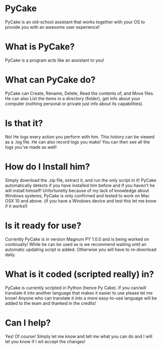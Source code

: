 # PyCake
PyCake is an old-school assistant that works together with your OS to provide you with an awesome user experience!
# What is PyCake?
PyCake is a program acts like an assistant to you!
# What can PyCake do?
PyCake can Create, Rename, Delete, Read the contents of, and Move files. He can also List the items in a directory (folder), get info about your computer (nothing personal or private just info about its capabilities).
# Is that it?
No! He logs every action you perform with him. This history can be viewed as a .log file. He can also record logs you make! You can then see all the logs you've made as well! 
# How do I Install him?
Simply download the .zip file, extract it, and run the only script in it! PyCake automatically detects if you have installed him before and if you haven't he will install himself! Unfortunetly because of my lack of knowledge about Windows systems, PyCake is only confirmed and tested to work on Mac OSX 10 and above. (if you have a Windows device and test this let me know if it works!)
# Is it ready for use? 
Currently PyCake is in version Magnum PY 1.0.0 and is being worked on continually! While he can be used as is we recommend waiting until an automatic updating script is added. Otherwise you will have to re-download daily.
# What is it coded (scripted really) in?
PyCake is currently scripted in Python (hence Py Cake). If you can/will translate it into another language that makes it easier to use please let me know! Anyone who can translate it into a more easy-to-use language will be added to the team and thanked in the credits!
# Can I help?
Yes! Of course! Simply let me know and tell me what you can do and I will let you know if I wil accept the changes!
